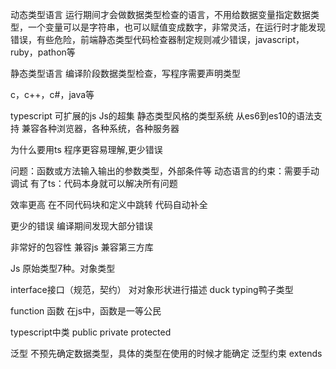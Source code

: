 动态类型语言
运行期间才会做数据类型检查的语言，不用给数据变量指定数据类型，一个变量可以是字符串，也可以赋值变成数字，非常灵活，在运行时才能发现错误，有些危险，前端静态类型代码检查器制定规则减少错误，javascript，ruby，pathon等

静态类型语言
编译阶段数据类型检查，写程序需要声明类型

c，c++，c#，java等

typescript
可扩展的js
Js的超集
静态类型风格的类型系统
从es6到es10的语法支持
兼容各种浏览器，各种系统，各种服务器

为什么要用ts
程序更容易理解,更少错误

问题：函数或方法输入输出的参数类型，外部条件等
动态语言的约束：需要手动调试
有了ts：代码本身就可以解决所有问题

效率更高
在不同代码块和定义中跳转
代码自动补全

更少的错误
编译期间发现大部分错误

非常好的包容性
兼容js
兼容第三方库


Js
原始类型7种。对象类型

interface接口（规范，契约）
对对象形状进行描述
duck typing鸭子类型

function 函数
在js中，函数是一等公民


typescript中类
public
private
protected

泛型
不预先确定数据类型，具体的类型在使用的时候才能确定
泛型约束 extends
